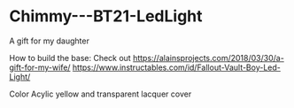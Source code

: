 # Chimmy---BT21-LedLight
A gift for my daughter

How to build the base:
Check out https://alainsprojects.com/2018/03/30/a-gift-for-my-wife/
https://www.instructables.com/id/Fallout-Vault-Boy-Led-Light/


Color Acylic yellow and transparent lacquer cover
